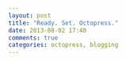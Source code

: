 ```yaml
---
layout: post
title: "Ready. Set. Octopress."
date: 2013-08-02 17:40
comments: true
categories: octopress, blogging
---
```

